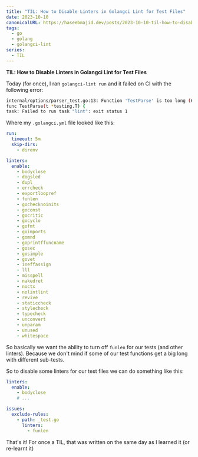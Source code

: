 ```yaml
---
title: "TIL: How to Disable Linters in Golangci Lint for Test Files"
date: 2023-10-10
canonicalURL: https://haseebmajid.dev/posts/2023-10-10-til-how-to-disable-linters-in-golangci-lint-for-test-files
tags:
  - go
  - golang
  - golangci-lint
series:
  - TIL
---
```


**TIL: How to Disable Linters in Golangci Lint for Test Files**

Today (for once), I ran `golangci-lint run` and it failed on CI with the following error:

```bash
internal/options/parser_test.go:13: Function 'TestParse' is too long (69 > 60) (funlen)
func TestParse(t *testing.T) {
task: Failed to run task "lint": exit status 1
```

Where my `.golangci.yml` file looked like this:

```yaml
run:
  timeout: 5m
  skip-dirs:
    - direnv

linters:
  enable:
    - bodyclose
    - dogsled
    - dupl
    - errcheck
    - exportloopref
    - funlen
    - gochecknoinits
    - goconst
    - gocritic
    - gocyclo
    - gofmt
    - goimports
    - gomnd
    - goprintffuncname
    - gosec
    - gosimple
    - govet
    - ineffassign
    - lll
    - misspell
    - nakedret
    - noctx
    - nolintlint
    - revive
    - staticcheck
    - stylecheck
    - typecheck
    - unconvert
    - unparam
    - unused
    - whitespace
```

So basically we want the ability to turn off `funlen` for our tests (and other linters). Because we don't mind
if some of our test functions get a big long with different sub-tests.

So to disable some linters for our test files we can do something like this:

```yaml {hl_lines=[6-10]}
linters:
  enable:
    - bodyclose
    # ...

issues:
  exclude-rules:
    - path: _test.go
      linters:
        - funlen
```

That's it! For once a TIL, that was written on the same day as I learned it (or re-learnt it)
